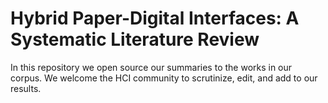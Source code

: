 # Hybrid Paper-Digital Interfaces: A Systematic Literature Review
In this repository we open source our summaries to the works in our corpus. We welcome the HCI community to scrutinize, edit, and add to our results.
